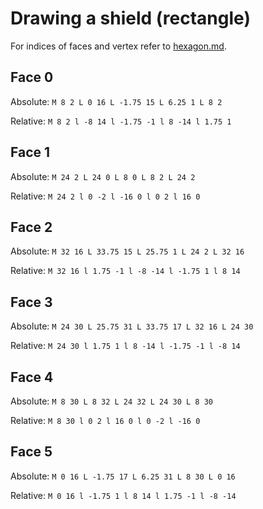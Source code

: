 # Drawing a shield (rectangle)

For indices of faces and vertex refer to [hexagon.md](hexagons.md).

## Face 0

Absolute: `M 8 2 L 0 16 L -1.75 15 L 6.25 1 L 8 2`

Relative: `M 8 2 l -8 14 l -1.75 -1 l 8 -14 l 1.75 1`

## Face 1

Absolute: `M 24 2 L 24 0 L 8 0 L 8 2 L 24 2`

Relative: `M 24 2 l 0 -2 l -16 0 l 0 2 l 16 0`

## Face 2

Absolute: `M 32 16 L 33.75 15 L 25.75 1 L 24 2 L 32 16`

Relative: `M 32 16 l 1.75 -1 l -8 -14 l -1.75 1 l 8 14`

## Face 3

Absolute: `M 24 30 L 25.75 31 L 33.75 17 L 32 16 L 24 30`

Relative: `M 24 30 l 1.75 1 l 8 -14 l -1.75 -1 l -8 14`

## Face 4

Absolute: `M 8 30 L 8 32 L 24 32 L 24 30 L 8 30`

Relative: `M 8 30 l 0 2 l 16 0 l 0 -2 l -16 0`

## Face 5

Absolute: `M 0 16 L -1.75 17 L 6.25 31 L 8 30 L 0 16`

Relative: `M 0 16 l -1.75 1 l 8 14 l 1.75 -1 l -8 -14`


